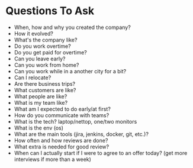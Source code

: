 # Questions To Ask

* When, how and why you created the company?
* How it evolved?
* What's the company like?
* Do you work overtime?
* Do you get paid for overtime?
* Can you leave early?
* Can you work from home?
* Can you work while in a another city for a bit?
* Can I relocate?
* Are there business trips?
* What customers are like?
* What people are like?
* What is my team like?
* What am I expected to do early/at first?
* How do you communicate with teams?
* What is the tech? laptop/nettop, one/two monitors
* What is the env (os)
* What are the main tools (jira, jenkins, docker, git, etc.)?
* How often and how reviews are done?
* What extra is needed for good review?
* When can I actually start if I were to agree to an offer today? (get more interviews if more than a week)
